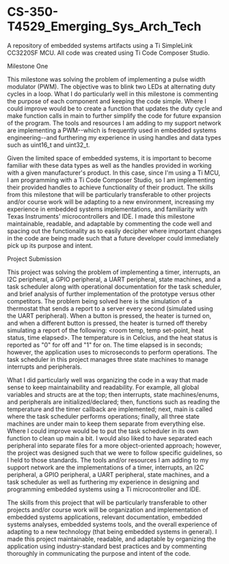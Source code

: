 # CS-350-T4529_Emerging_Sys_Arch_Tech
A repository of embedded systems artifacts using a Ti SimpleLink CC3220SF MCU. All code was created using Ti Code Composer Studio.

Milestone One

This milestone was solving the problem of implementing a pulse width modulator (PWM). The objective was to blink two LEDs at alternating duty cycles in a loop. What I do particularly well in this milestone is commenting the purpose of each component and keeping the code simple. Where I could improve would be to create a function that updates the duty cycle and make function calls in main to further simplify the code for future expansion of the program. The tools and resources I am adding to my support network are implementing a PWM--which is frequently used in embedded systems engineering--and furthering my experience in using handles and data types such as uint16_t and uint32_t. 

Given the limited space of embedded systems, it is important to become familiar with these data types as well as the handles provided in working with a given manufacturer's product. In this case, since I'm using a Ti MCU, I am programming with a Ti Code Composer Studio, so I am implementing their provided handles to achieve functionality of their product. The skills from this milestone that will be particularly transferable to other projects and/or course work will be adapting to a new environment, increasing my experience in embedded systems implementations, and familiarity with Texas Instruments' microcontrollers and IDE. I made this milestone maintainable, readable, and adaptable by commenting the code well and spacing out the functionality as to easily decipher where important changes in the code are being made such that a future developer could immediately pick up its purpose and intent.

Project Submission

This project was solving the problem of implementing a timer, interrupts, an I2C peripheral, a GPIO peripheral, a UART peripheral, state machines, and a task scheduler along with operational documentation for the task scheduler, and brief analysis of further implementation of the prototype versus other competitors. The problem being solved here is the simulation of a thermostat that sends a report to a server every second (simulated using the UART peripheral). When a button is pressed, the heater is turned on, and when a different button is pressed, the heater is turned off thereby simulating a report of the following: <room temp, temp set-point, heat status, time elapsed>. The temperature is in Celcius, and the heat status is reported as "0" for off and "1" for on. The time elapsed is in seconds; however, the application uses to microseconds to perform operations. The task scheduler in this project manages three state machines to manage interrupts and peripherals.

What I did particularly well was organizing the code in a way that made sense to keep maintainability and readability. For example, all global variables and structs are at the top; then interrupts, state machines/enums, and peripherals are initialized/declared; then, functions such as reading the temperature and the timer callback are implemented; next, main is called where the task scheduler performs operations; finally, all three state machines are under main to keep them separate from everything else. Where I could improve would be to put the task scheduler in its own function to clean up main a bit. I would also liked to have separated each peripheral into separate files for a more object-oriented approach; however, the project was designed such that we were to follow specific guidelines, so I held to those standards. The tools and/or resources I am adding to my support network are the implementations of a timer, interrupts, an I2C peripheral, a GPIO peripheral, a UART peripheral, state machines, and a task scheduler as well as furthering my experience in designing and programming embedded systems using a Ti microcontroller and IDE.

The skills from this project that will be particularly transferable to other projects and/or course work will be organization and implementation of embedded systems applications, relevant documentation, embedded systems analyses, embedded systems tools, and the overall experience of adapting to a new technology (that being embedded systems in general). I made this project maintainable, readable, and adaptable by organizing the application using industry-standard best practices and by commenting thoroughly in communicating the purpose and intent of the code.
